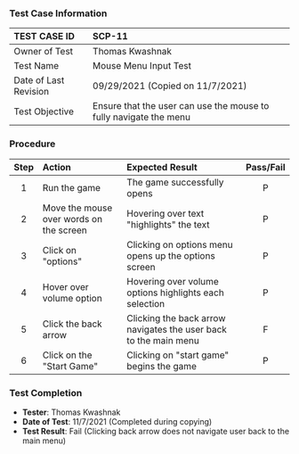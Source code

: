 ### Test Case Information
| TEST CASE ID | SCP-11 |
| :--- | :--- |
| Owner of Test | Thomas Kwashnak |
| Test Name | Mouse Menu Input Test|
| Date of Last Revision | 09/29/2021 (Copied on 11/7/2021)|
| Test Objective | Ensure that the user can use the mouse to fully navigate the menu  |

### Procedure

|Step | Action | Expected Result | Pass/Fail     |
|:---:| :---        |    :----  | :---: |
|1| Run the game| The game successfully opens |P|
|2|Move the mouse over words on the screen|Hovering over text "highlights" the text|P|
|3|Click on "options"|Clicking on options menu opens up the options screen|P|
|4|Hover over volume option|Hovering over volume options highlights each selection|P|
|5|Click the back arrow|Clicking the back arrow navigates the user back to the main menu|F|
|6|Click on the "Start Game"|Clicking on "start game" begins the game|P|

### Test Completion
- **Tester**: Thomas Kwashnak
- **Date of Test**: 11/7/2021 (Completed during copying)
- **Test Result**: Fail (Clicking back arrow does not navigate user back to the main menu)